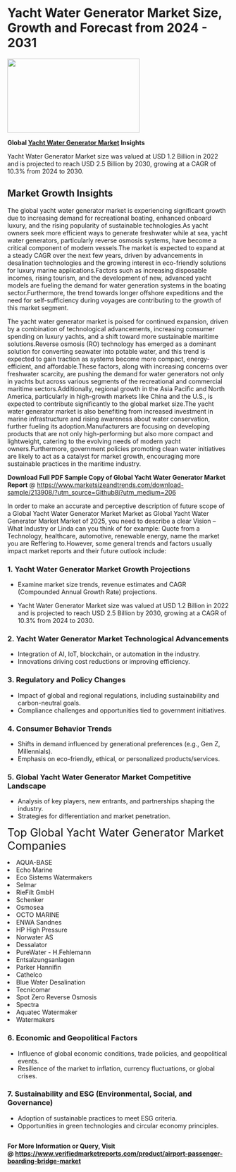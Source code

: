 <H1>Yacht Water Generator Market Size, Growth and Forecast from 2024 - 2031</H1><img class="aligncenter size-medium wp-image-584254" src="https://thirdeyenews.in/wp-content/uploads/2024/09/Global-Market-Research-300x168.jpeg" alt="" width="300" height="168" /><p><strong>Global&nbsp;<a href="https://www.marketsizeandtrends.com/download-sample/213908/?utm_source=Github8j?utm_medium=206">Yacht Water Generator Market</a> Insights</strong></p><p>Yacht Water Generator Market size was valued at USD 1.2 Billion in 2022 and is projected to reach USD 2.5 Billion by 2030, growing at a CAGR of 10.3% from 2024 to 2030.</p><p><h2>Market Growth Insights</h2> <p>The global yacht water generator market is experiencing significant growth due to increasing demand for recreational boating, enhanced onboard luxury, and the rising popularity of sustainable technologies.As yacht owners seek more efficient ways to generate freshwater while at sea, yacht water generators, particularly reverse osmosis systems, have become a critical component of modern vessels.The market is expected to expand at a steady CAGR over the next few years, driven by advancements in desalination technologies and the growing interest in eco-friendly solutions for luxury marine applications.Factors such as increasing disposable incomes, rising tourism, and the development of new, advanced yacht models are fueling the demand for water generation systems in the boating sector.Furthermore, the trend towards longer offshore expeditions and the need for self-sufficiency during voyages are contributing to the growth of this market segment. </p> <p>The yacht water generator market is poised for continued expansion, driven by a combination of technological advancements, increasing consumer spending on luxury yachts, and a shift toward more sustainable maritime solutions.Reverse osmosis (RO) technology has emerged as a dominant solution for converting seawater into potable water, and this trend is expected to gain traction as systems become more compact, energy-efficient, and affordable.These factors, along with increasing concerns over freshwater scarcity, are pushing the demand for water generators not only in yachts but across various segments of the recreational and commercial maritime sectors.Additionally, regional growth in the Asia Pacific and North America, particularly in high-growth markets like China and the U.S., is expected to contribute significantly to the global market size.The yacht water generator market is also benefiting from increased investment in marine infrastructure and rising awareness about water conservation, further fueling its adoption.Manufacturers are focusing on developing products that are not only high-performing but also more compact and lightweight, catering to the evolving needs of modern yacht owners.Furthermore, government policies promoting clean water initiatives are likely to act as a catalyst for market growth, encouraging more sustainable practices in the maritime industry.</p><p><span class=""><strong>Download Full PDF Sample Copy of Global Yacht Water Generator Market Report</strong> @ <a href="https://www.marketsizeandtrends.com/download-sample/213908/?utm_source=Github8j?utm_medium=206" target="_blank">https://www.marketsizeandtrends.com/download-sample/213908/?utm_source=Github8j?utm_medium=206</a></span></p><p>In order to make an accurate and perceptive description of future scope of a Global&nbsp;Yacht Water Generator Market Market as Global&nbsp;Yacht Water Generator Market Market of 2025, you need to describe a clear Vision &ndash; What Industry or Linda can you think of for example: Quote from a Technology, healthcare, automotive, renewable energy, name the market you are Reffering to.However, some general trends and factors usually impact market reports and their future outlook include:</p><h3>1.&nbsp;<strong>Yacht Water Generator Market Growth Projections</strong></h3><ul><li>Examine market size trends, revenue estimates and CAGR (Compounded Annual Growth Rate) projections.</li><li><p>Yacht Water Generator Market size was valued at USD 1.2 Billion in 2022 and is projected to reach USD 2.5 Billion by 2030, growing at a CAGR of 10.3% from 2024 to 2030.</p></li></ul><h3>2.&nbsp;<strong>Yacht Water Generator Market Technological Advancements</strong></h3><ul><li>Integration of AI, IoT, blockchain, or automation in the industry.</li><li>Innovations driving cost reductions or improving efficiency.</li></ul><h3>3.&nbsp;<strong>Regulatory and Policy Changes</strong></h3><ul><li>Impact of global and regional regulations, including sustainability and carbon-neutral goals.</li><li>Compliance challenges and opportunities tied to government initiatives.</li></ul><h3>4.&nbsp;<strong>Consumer Behavior Trends</strong></h3><ul><li>Shifts in demand influenced by generational preferences (e.g., Gen Z, Millennials).</li><li>Emphasis on eco-friendly, ethical, or personalized products/services.</li></ul><h3>5.&nbsp;<strong>Global Yacht Water Generator Market Competitive Landscape</strong></h3><ul><li>Analysis of key players, new entrants, and partnerships shaping the industry.</li><li>Strategies for differentiation and market penetration.</li></ul><p data-pm-slice="1 1 []"><span style="color: inherit; font-family: inherit; font-size: 25px;">Top Global Yacht Water Generator Market Companies</span></p><div class="" data-test-id=""><p><li>AQUA-BASE</li><li> Echo Marine</li><li> Eco Sistems Watermakers</li><li> Selmar</li><li> RieFilt GmbH</li><li> Schenker</li><li> Osmosea</li><li> OCTO MARINE</li><li> ENWA Sandnes</li><li> HP High Pressure</li><li> Norwater AS</li><li> Dessalator</li><li> PureWater - H.Fehlemann</li><li> Entsalzungsanlagen</li><li> Parker Hannifin</li><li> Cathelco</li><li> Blue Water Desalination</li><li> Tecnicomar</li><li> Spot Zero Reverse Osmosis</li><li> Spectra</li><li> Aquatec Watermaker</li><li> Watermakers</li></p></div><h3>6.&nbsp;<strong>Economic and Geopolitical Factors</strong></h3><ul><li>Influence of global economic conditions, trade policies, and geopolitical events.</li><li>Resilience of the market to inflation, currency fluctuations, or global crises.</li></ul><h3>7.&nbsp;<strong>Sustainability and ESG (Environmental, Social, and Governance)</strong></h3><ul><li>Adoption of sustainable practices to meet ESG criteria.</li><li>Opportunities in green technologies and circular economy principles.</li></ul><h2><strong style="font-size: 14px;">For More Information or Query, Visit @&nbsp;</strong><a style="background-color: #ffffff; font-size: 14px;" href="https://www.marketsizeandtrends.com/report/yacht-water-generator-market/" target="_blank">https://www.verifiedmarketreports.com/product/airport-passenger-boarding-bridge-market</a></h2>